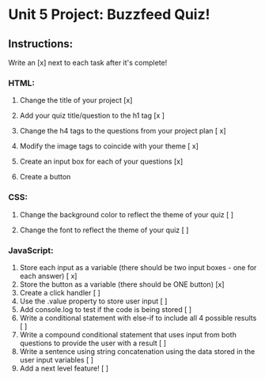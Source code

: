 # Unit 5 Project: Buzzfeed Quiz!

## Instructions:
Write an [x] next to each task after it's complete!

### HTML:
1. Change the title of your project [x]

2. Add your quiz title/question to the h1 tag [x ]

3. Change the h4 tags to the questions from your project plan [ x]

4. Modify the image tags to coincide with your theme [ x]

5. Create an input box for each of your questions [x]

6. Create a button

### CSS:
1. Change the background color to reflect the theme of your quiz [ ]

2. Change the font to reflect the theme of your quiz [ ]

### JavaScript:
1. Store each input as a variable (there should be two input boxes - one for each answer) [ x]
2. Store the button as a variable (there should be ONE button) [x]
3. Create a click handler [ ]
4. Use the .value property to store user input [ ]
5. Add console.log to test if the code is being stored [ ]
6. Write a conditional statement with else-if to include all 4 possible results [ ]
7. Write a compound conditional statement that uses input from both questions to provide the user with a result [ ]
8. Write a sentence using string concatenation using the data stored in the user input variables [ ]
9. Add a next level feature! [ ]